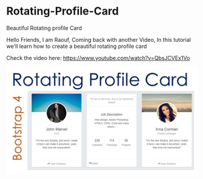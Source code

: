 # Rotating-Profile-Card
Beautiful Rotating profile Card

Hello Friends, I am Raouf, Coming back with another Video, In this tutorial we'll learn how to create a beautiful rotating profile card

Check the video here: https://www.youtube.com/watch?v=QbsJCVEx1Vo

![](thumbnail.jpg)
